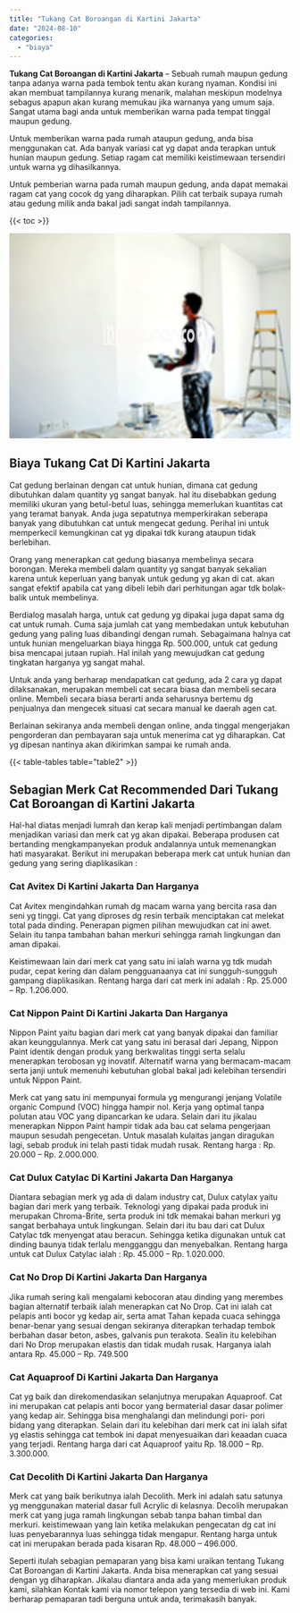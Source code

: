 ```yaml
---
title: "Tukang Cat Boroangan di Kartini Jakarta"
date: "2024-08-10"
categories: 
  - "biaya"
---
```


**Tukang Cat Boroangan di Kartini Jakarta** – Sebuah rumah maupun gedung tanpa adanya warna pada tembok tentu akan kurang nyaman. Kondisi ini akan membuat tampilannya kurang menarik, malahan meskipun modelnya sebagus apapun akan kurang memukau jika warnanya yang umum saja. Sangat utama bagi anda untuk memberikan warna pada tempat tinggal maupun gedung.

Untuk memberikan warna pada rumah ataupun gedung, anda bisa menggunakan cat. Ada banyak variasi cat yg dapat anda terapkan untuk hunian maupun gedung. Setiap ragam cat memiliki keistimewaan tersendiri untuk warna yg dihasilkannya.

Untuk pemberian warna pada rumah maupun gedung, anda dapat memakai ragam cat yang cocok dg yang diharapkan. Pilih cat terbaik supaya rumah atau gedung milik anda bakal jadi sangat indah tampilannya.

{{< toc >}}

![Tukang Cat Boroangan di Kartini Jakarta](/images/jasa-cat-murah21.png)

## Biaya Tukang Cat Di Kartini Jakarta

Cat gedung berlainan dengan cat untuk hunian, dimana cat gedung dibutuhkan dalam quantity yg sangat banyak. hal itu disebabkan gedung memiliki ukuran yang betul-betul luas, sehingga memerlukan kuantitas cat yang teramat banyak. Anda juga sepatutnya memperkirakan seberapa banyak yang dibutuhkan cat untuk mengecat gedung. Perihal ini untuk memperkecil kemungkinan cat yg dipakai tdk kurang ataupun tidak berlebihan.

Orang yang menerapkan cat gedung biasanya membelinya secara borongan. Mereka membeli dalam quantity yg sangat banyak sekalian karena untuk keperluan yang banyak untuk gedung yg akan di cat. akan sangat efektif apabila cat yang dibeli lebih dari perhitungan agar tdk bolak-balik untuk membelinya.

Berdialog masalah harga, untuk cat gedung yg dipakai juga dapat sama dg cat untuk rumah. Cuma saja jumlah cat yang membedakan untuk kebutuhan gedung yang paling luas dibandingi dengan rumah. Sebagaimana halnya cat untuk hunian mengeluarkan biaya hingga Rp. 500.000, untuk cat gedung bisa mencapai jutaan rupiah. Hal inilah yang mewujudkan cat gedung tingkatan harganya yg sangat mahal.

Untuk anda yang berharap mendapatkan cat gedung, ada 2 cara yg dapat dilaksanakan, merupakan membeli cat secara biasa dan membeli secara online. Membeli secara biasa berarti anda seharusnya bertemu dg penjualnya dan mengecek situasi cat secara manual ke daerah agen cat.

Berlainan sekiranya anda membeli dengan online, anda tinggal mengerjakan pengorderan dan pembayaran saja untuk menerima cat yg diharapkan. Cat yg dipesan nantinya akan dikirimkan sampai ke rumah anda.

{{< table-tables table="table2" >}}

## Sebagian Merk Cat Recommended Dari Tukang Cat Boroangan di Kartini Jakarta

Hal-hal diatas menjadi lumrah dan kerap kali menjadi pertimbangan dalam menjadikan variasi dan merk cat yg akan dipakai. Beberapa produsen cat bertanding mengkampanyekan produk andalannya untuk memenangkan hati masyarakat. Berikut ini merupakan beberapa merk cat untuk hunian dan gedung yang sering diaplikasikan :

### Cat Avitex Di Kartini Jakarta Dan Harganya

Cat Avitex mengindahkan rumah dg macam warna yang bercita rasa dan seni yg tinggi. Cat yang diproses dg resin terbaik menciptakan cat melekat total pada dinding. Penerapan pigmen pilihan mewujudkan cat ini awet. Selain itu tanpa tambahan bahan merkuri sehingga ramah lingkungan dan aman dipakai.

Keistimewaan lain dari merk cat yang satu ini ialah warna yg tdk mudah pudar, cepat kering dan dalam pengguanaanya cat ini sungguh-sungguh gampang diaplikasikan. Rentang harga dari cat merk ini adalah : Rp. 25.000 – Rp. 1.206.000.

### Cat Nippon Paint Di Kartini Jakarta Dan Harganya

Nippon Paint yaitu bagian dari merk cat yang banyak dipakai dan familiar akan keunggulannya. Merk cat yang satu ini berasal dari Jepang, Nippon Paint identik dengan produk yang berkwalitas tinggi serta selalu menerapkan terobosan yg inovatif. Alternatif warna yang bermacam-macam serta janji untuk memenuhi kebutuhan global bakal jadi kelebihan tersendiri untuk Nippon Paint.

Merk cat yang satu ini mempunyai formula yg mengurangi jenjang Volatile organic Compund (VOC) hingga hampir nol. Kerja yang optimal tanpa polutan atau VOC yang dipancarkan ke udara. Selain dari itu jikalau menerapkan Nippon Paint hampir tidak ada bau cat selama pengerjaan maupun sesudah pengecetan. Untuk masalah kulaitas jangan diragukan lagi, sebab produk ini telah pasti tidak mudah rusak. Rentang harga : Rp. 20.000 – Rp. 2.000.000.

### Cat Dulux Catylac Di Kartini Jakarta Dan Harganya

Diantara sebagian merk yg ada di dalam industry cat, Dulux catylax yaitu bagian dari merk yang terbaik. Teknologi yang dipakai pada produk ini merupakan Chroma-Brite, serta produk ini tdk memakai bahan merkuri yg sangat berbahaya untuk lingkungan. Selain dari itu bau dari cat Dulux Catylac tdk menyengat atau beracun. Sehingga ketika digunakan untuk cat dinding baunya tidak terlalu mengganggu dan menyebalkan. Rentang harga untuk cat Dulux Catylac ialah : Rp. 45.000 – Rp. 1.020.000.

### Cat No Drop Di Kartini Jakarta Dan Harganya

Jika rumah sering kali mengalami kebocoran atau dinding yang merembes bagian alternatif terbaik ialah menerapkan cat No Drop. Cat ini ialah cat pelapis anti bocor yg kedap air, serta amat Tahan kepada cuaca sehingga benar-benar yang sesuai dengan sekiranya diterapkan terhadap tembok berbahan dasar beton, asbes, galvanis pun terakota. Sealin itu kelebihan dari No Drop merupakan elastis dan tidak mudah rusak. Harganya ialah antara Rp. 45.000 – Rp. 749.500

### Cat Aquaproof Di Kartini Jakarta Dan Harganya

Cat yg baik dan direkomendasikan selanjutnya merupakan Aquaproof. Cat ini merupakan cat pelapis anti bocor yang bermaterial dasar dasar polimer yang kedap air. Sehingga bisa menghalangi dan melindungi pori- pori bidang yang diterapkan. Selain dari itu kelebihan dari merk cat ini ialah sifat yg elastis sehingga cat tembok ini dapat menyesuaikan dari keaadan cuaca yang terjadi. Rentang harga dari cat Aquaproof yaitu Rp. 18.000 – Rp. 3.300.000.

### Cat Decolith Di Kartini Jakarta Dan Harganya

Merk cat yang baik berikutnya ialah Decolith. Merk ini adalah satu satunya yg menggunakan material dasar full Acrylic di kelasnya. Decolih merupakan merk cat yang juga ramah lingkungan sebab tanpa bahan timbal dan merkuri. keistimewaan yang lain ketika melakukan pengecatan dg cat ini luas penyebarannya luas sehingga tidak mengapur. Rentang harga untuk cat ini merupakan berada pada kisaran Rp. 48.000 – 496.000.

Seperti itulah sebagian pemaparan yang bisa kami uraikan tentang Tukang Cat Boroangan di Kartini Jakarta. Anda bisa menerapkan cat yang sesuai dengan yg diharapkan. Jikalau diantara anda ada yang memerlukan produk kami, silahkan Kontak kami via nomor telepon yang tersedia di web ini. Kami berharap pemaparan tadi berguna untuk anda, terimakasih banyak.
